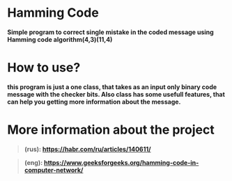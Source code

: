 # Hamming Code
**Simple program to correct single mistake in the coded message using Hamming code algorithm(4,3)(11,4)**

# How to use?

**this program is just a one class, that takes as an input only binary code message with the checker bits. Also class has some usefull features, that can help you getting more information about the message.**


# More information about the project

>**(rus): https://habr.com/ru/articles/140611/**

>**(eng): https://www.geeksforgeeks.org/hamming-code-in-computer-network/**

